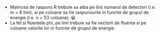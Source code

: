 - Matricea de raspuns R trebuie sa aiba pe linii numarul de detectori (i.e. m = 8 linii), si pe coloane sa fie raspunsurile in functie de grupul de energie (i.e. n = 53 coloane). 😀️
- La fel si fluentele phi, pe linii trebuie sa fie vectorii de fluenta si pe coloane valorile lor in functie de grupul de energie.
